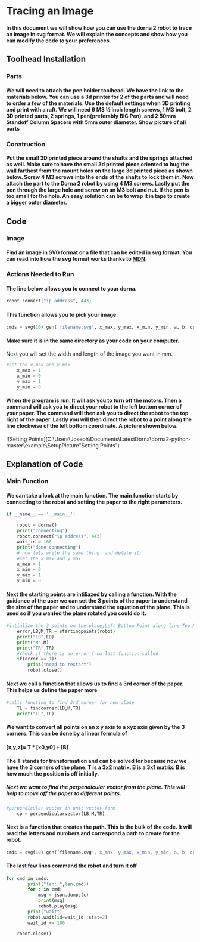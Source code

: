 # Tracing an Image

#### In this document we will show how you can use the dorna 2 robot to trace an image in svg format. We will explain the concepts and show how you can modify the code to your preferences.
## Toolhead Installation
### Parts
#### We will need to attach the pen holder toolhead. We have the link to the materials below. You can use a 3d printer for 2 of the parts and will need to order a few of the materials. Use the default settings when 3D printing and print with a raft. We will need 9 M3 ½ inch length screws, 1 M3 bolt, 2 3D printed parts, 2 springs, 1 pen(preferably BIC Pen),  and 2 50mm Standoff Column Spacers with 5mm outer diameter. Show picture of all parts
### Construction
#### Put the small 3D printed piece around the shafts and the springs attached as well. Make sure to have the small 3d printed piece oriented to hug the wall farthest from the mount holes on the large 3d printed piece as shown below. Screw 4 M3 screws into the ends of the shafts to lock them in. Now attach the part to the Dorna 2 robot by using 4 M3 screws. Lastly put the pen through the large hole and screw on an M3 bolt and nut. If the pen is too small for the hole. An easy solution can be to wrap it in tape to create a bigger outer diameter.
## Code
### Image
#### Find an image in SVG format or a file that can be edited in svg format. You can read into how the svg format works thanks to [MDN](https://developer.mozilla.org/en-US/docs/Web/SVG/Tutorial/Paths).
### Actions Needed to Run
#### The line below allows you to connect to your dorna.  
```python
robot.connect("ip address", 443)
```
#### This function allows you to pick your image.
```python
cmds = svg(10).gen('filename.svg', x_max, y_max, x_min, y_min, a, b, cp)
```
#### Make sure it is in the same directory as your code on your computer.
Next you will set the width and length of the image you want in mm.
```python
#set the x_max and y_max
    x_max = 1
    x_min = 0
    y_max = 1
    y_min = 0
```
#### When the program is run. It will ask you to turn off the motors. Then a command will ask you to direct your robot to the left bottom corner of your paper. The command will then ask you to direct the robot to the top right of the paper. Lastly you will then direct the robot to a point along the line clockwise of the left bottom coordinate. A picture shown below.
![Setting Points](C:\Users\Joseph\Documents\LatestDorna\dorna2-python-master\example\SetupPicture"Setting Points")
## Explanation of Code
### Main Function
#### We can take a look at the main function. The main function starts by connecting to the robot and setting the paper to the right parameters.
```python
if __name__ == '__main__':

    robot = dorna()
    print("connecting")
    robot.connect("ip address", 443)
    wait_id = 100
    print("done connecting")
    # now lets write the same thing  and delete it:
    #set the x_max and y_max
    x_max = 1
    x_min = 0
    y_max = 1
    y_min = 0
```
#### Next the starting points are intiliazed by calling a function. With the guidance of the user we can set the 3 points of the paper to understand the size of the paper and to understand the equation of the plane. This is used so if you wanted the plane rotated you could do it.
```python
#intialize the 3 points on the plane,Left Bottom-Point along line-Top Right
    error,LB,M,TR = startingpoints(robot)
    print("LB",LB)
    print("M",M)
    print("TR",TR)
    #check if there is an error from last function called
    if(error == 1):
        print("need to restart")
        robot.close()
```
#### Next we call a function that allows us to find a 3rd corner of the paper. This helps us define the paper more
```python
#calls function to find 3rd corner for new plane
    TL = findcorner(LB,M,TR)
    print("TL",TL)
```
#### We want to convert all points on an x y axis to a xyz axis given by the 3 corners. This can be done by a linear formula of
 #### [x,y,z]= T * [x0,y0] + [B]
#### The T stands for transformation and can be solved for because now we have the 3 corners of the plane. T is a 3x2 matrix. B is a 3x1 matrix. B is how much the position is off initially. 
##### Next we want to find the perpendicular vector from the plane. This will help to move off the paper to different points.
```python
#perpendicular vector in unit vector form
    cp = perpendicularvector(LB,M,TR)
```
#### Next is a function that creates the path. This is the bulk of the code. It will read the letters and numbers and correspond a path to create for the robot.
```python
cmds = svg(10).gen(‘filename.svg', x_max, y_max, x_min, y_min, a, b, cp)
```
#### The last few lines command the robot and turn it off
```python
for cmd in cmds:
        print("len: ",len(cmd))
        for c in cmd:
            msg = json.dumps(c)
            print(msg)
            robot.play(msg)
        print("wait")
        robot.wait(id=wait_id, stat=2)
        wait_id += 100
    
    robot.close()

```

